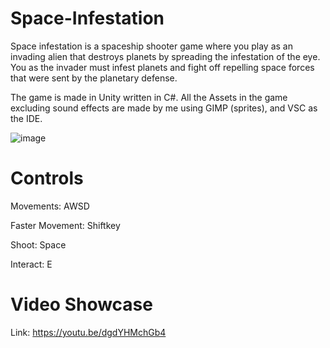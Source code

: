 # Space-Infestation
Space infestation is a spaceship shooter game where you play as an invading alien that destroys planets by spreading the infestation of the eye. You as the invader must infest planets and fight off repelling space forces that were sent by the planetary defense.

The game is made in Unity written in C#. All the Assets in the game excluding sound effects are made by me using GIMP (sprites), and VSC as the IDE.

![image](https://github.com/user-attachments/assets/f3f191af-f97b-4013-a8b4-08b370f89c54)

# Controls
Movements: AWSD

Faster Movement: Shiftkey

Shoot: Space

Interact: E

# Video Showcase
Link: https://youtu.be/dgdYHMchGb4
